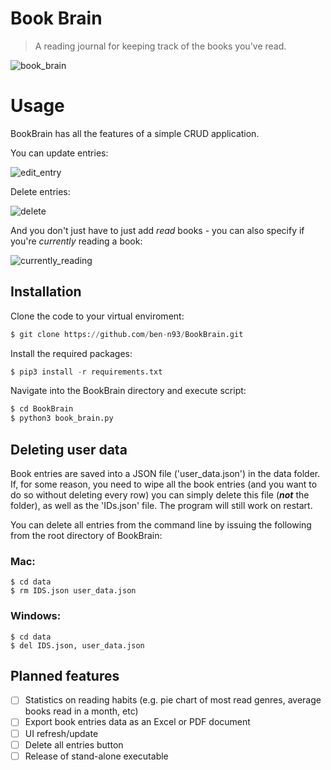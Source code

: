 # Book Brain

> A reading journal for keeping track of the books you've read.

![book_brain](https://user-images.githubusercontent.com/84557025/149754398-6dd0a2d0-8e29-4d69-b0db-81968c29f897.gif)

# Usage

BookBrain has all the features of a simple CRUD application.

You can update entries:

![edit_entry](https://user-images.githubusercontent.com/84557025/149754602-4e833b00-a935-47c0-882d-042edf3f85fa.gif)

Delete entries:

![delete](https://user-images.githubusercontent.com/84557025/149754582-a7af104e-1f24-4eee-b5b5-0c76fae131bc.gif)

And you don't just have to just add _read_ books - you can also specify if you're _currently_ reading a book:

![currently_reading](https://user-images.githubusercontent.com/84557025/149755872-9b689195-f17c-48c7-bfaf-ac349b1e82d0.gif)

## Installation

Clone the code to your virtual enviroment:

``` python
$ git clone https://github.com/ben-n93/BookBrain.git
```
Install the required packages:

```python
$ pip3 install -r requirements.txt
```

Navigate into the BookBrain directory and execute script:
```python
$ cd BookBrain
$ python3 book_brain.py
```

## Deleting user data

Book entries are saved into a JSON file ('user_data.json') in the data folder. If, for some reason, you need to wipe all the book entries (and you want to do so without deleting every row) you can simply delete this file (**_not_** the folder), as well as the 'IDs.json' file. The program will still work on restart.

You can delete all entries from the command line by issuing the following from the root directory of BookBrain:

### Mac:
```
$ cd data
$ rm IDS.json user_data.json
```
### Windows:
```
$ cd data
$ del IDS.json, user_data.json
```
## Planned features
- [ ] Statistics on reading habits (e.g. pie chart of most read genres, average books read in a month, etc)
- [ ] Export book entries data as an Excel or PDF document
- [ ] UI refresh/update
- [ ] Delete all entries button
- [ ] Release of stand-alone executable
